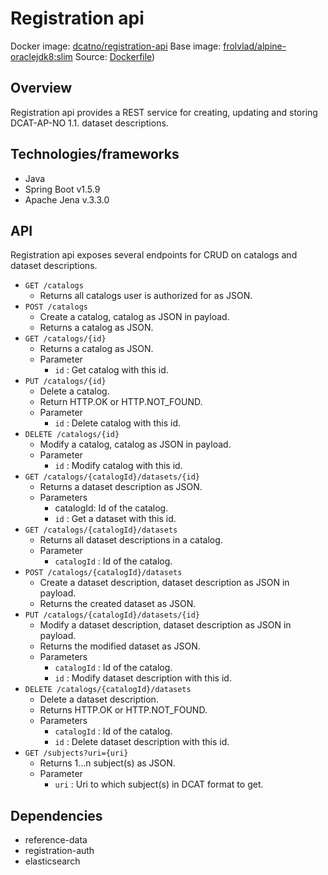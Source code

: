 # Registration api

Docker image: [dcatno/registration-api](https://hub.docker.com/r/dcatno/registration-api/)
Base image: [frolvlad/alpine-oraclejdk8:slim](https://hub.docker.com/r/frolvlad/alpine-oraclejdk8/)
Source: [Dockerfile](hhttps://github.com/Informasjonsforvaltning/fdk/blob/develop/applications/registration-api/src/main/docker/Dockerfile))

##  Overview
Registration api provides a REST service for creating, updating and storing DCAT-AP-NO 1.1. dataset descriptions.  

## Technologies/frameworks
* Java
* Spring Boot v1.5.9
* Apache Jena v.3.3.0

## API
Registration api exposes several endpoints for CRUD on catalogs and dataset descriptions.

* ```GET /catalogs```
    * Returns all catalogs user is authorized for as JSON.
* ```POST /catalogs```
    * Create a catalog, catalog as JSON in payload.
    * Returns a catalog as JSON.
* ```GET /catalogs/{id}```
    * Returns a catalog as JSON.
    * Parameter
        - ```id``` : Get catalog with this id.
* ```PUT /catalogs/{id}```
    * Delete a catalog.
    * Return HTTP.OK or HTTP.NOT_FOUND.
    * Parameter
        - ```id``` : Delete catalog with this id.
* ```DELETE /catalogs/{id}```
    * Modify a catalog, catalog as JSON in payload.
    * Parameter
        - ```id``` : Modify catalog with this id.
* ```GET /catalogs/{catalogId}/datasets/{id}```
    * Returns a dataset description as JSON.
    * Parameters
        - catalogId: Id of the catalog.
        - ```id``` : Get a dataset with this id.
* ```GET /catalogs/{catalogId}/datasets```
    * Returns all dataset descriptions in a catalog.
    * Parameter
        - ```catalogId``` : Id of the catalog.
* ```POST /catalogs/{catalogId}/datasets```
    * Create a dataset description, dataset description as JSON in payload. 
    * Returns the created dataset as JSON.
* ```PUT /catalogs/{catalogId}/datasets/{id}```
    * Modify a dataset description, dataset description as JSON in payload.
    * Returns the modified dataset as JSON. 
    * Parameters
        - ```catalogId``` : Id of the catalog.
        - ```id``` : Modify dataset description with this id.
* ```DELETE /catalogs/{catalogId}/datasets``` 
    * Delete a dataset description.
    * Returns HTTP.OK or HTTP.NOT_FOUND.
    * Parameters
        - ```catalogId``` : Id of the catalog.
        - ```id``` : Delete dataset description with this id.
* ```GET /subjects?uri={uri}```
    * Returns 1...n subject(s) as JSON.
    * Parameter
        - ```uri``` : Uri to which subject(s) in DCAT format to get.

## Dependencies
* reference-data
* registration-auth
* elasticsearch